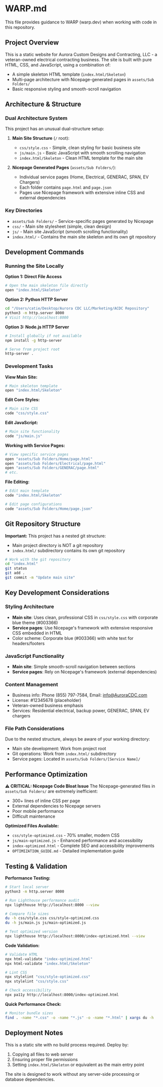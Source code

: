 # WARP.md

This file provides guidance to WARP (warp.dev) when working with code in this repository.

## Project Overview

This is a static website for Aurora Custom Designs and Contracting, LLC - a veteran-owned electrical contracting business. The site is built with pure HTML, CSS, and JavaScript, using a combination of:

- A simple skeleton HTML template (`index.html/Skeleton`) 
- Multi-page architecture with Nicepage-generated pages in `assets/Sub Folders/`
- Basic responsive styling and smooth-scroll navigation

## Architecture & Structure

### Dual Architecture System
This project has an unusual dual-structure setup:

1. **Main Site Structure** (`/` root):
   - `css/style.css` - Simple, clean styling for basic business site
   - `js/main.js` - Basic JavaScript with smooth scrolling navigation
   - `index.html/Skeleton` - Clean HTML template for the main site

2. **Nicepage Generated Pages** (`assets/Sub Folders/`):
   - Individual service pages (Home, Electrical, GENERAC, SPAN, EV Chargers)
   - Each folder contains `page.html` and `page.json`
   - Pages use Nicepage framework with extensive inline CSS and external dependencies

### Key Directories
- `assets/Sub Folders/` - Service-specific pages generated by Nicepage
- `css/` - Main site stylesheet (simple, clean design)
- `js/` - Main site JavaScript (smooth scrolling functionality)
- `index.html/` - Contains the main site skeleton and its own git repository

## Development Commands

### Running the Site Locally

**Option 1: Direct File Access**
```bash
# Open the main skeleton file directly
open "index.html/Skeleton"
```

**Option 2: Python HTTP Server**
```bash
cd "/Users/catie/Desktop/Aurora CDC LLC/Marketing/ACDC Repository"
python3 -m http.server 8000
# Visit http://localhost:8000
```

**Option 3: Node.js HTTP Server**
```bash
# Install globally if not available
npm install -g http-server

# Serve from project root
http-server .
```

### Development Tasks

**View Main Site:**
```bash
# Main skeleton template
open "index.html/Skeleton"
```

**Edit Core Styles:**
```bash
# Main site CSS
code "css/style.css"
```

**Edit JavaScript:**
```bash
# Main site functionality
code "js/main.js"
```

**Working with Service Pages:**
```bash
# View specific service pages
open "assets/Sub Folders/Home/page.html"
open "assets/Sub Folders/Electrical/page.html"
open "assets/Sub Folders/GENERAC/page.html"
# etc.
```

**File Editing:**
```bash
# Edit main template
code "index.html/Skeleton"

# Edit page configurations
code "assets/Sub Folders/Home/page.json"
```

## Git Repository Structure

**Important:** This project has a nested git structure:
- Main project directory is NOT a git repository
- `index.html/` subdirectory contains its own git repository

```bash
# Work with the git repository
cd "index.html"
git status
git add .
git commit -m "Update main site"
```

## Key Development Considerations

### Styling Architecture
- **Main site**: Uses clean, professional CSS in `css/style.css` with corporate blue theme (#003366)
- **Service pages**: Use Nicepage's framework with extensive responsive CSS embedded in HTML
- Color scheme: Corporate blue (#003366) with white text for headers/footers

### JavaScript Functionality
- **Main site**: Simple smooth-scroll navigation between sections
- **Service pages**: Rely on Nicepage's framework (external dependencies)

### Content Management
- Business info: Phone (855) 797-7584, Email: info@AuroraCDC.com
- License: #12345678 (placeholder)
- Veteran-owned business emphasis
- Services: Residential electrical, backup power, GENERAC, SPAN, EV chargers

### File Path Considerations
Due to the nested structure, always be aware of your working directory:
- Main site development: Work from project root
- Git operations: Work from `index.html/` subdirectory
- Service pages: Located in `assets/Sub Folders/[Service Name]/`

## Performance Optimization

**⚠️ CRITICAL: Nicepage Code Bloat Issue**
The Nicepage-generated files in `assets/Sub Folders/` are extremely inefficient:
- 300+ lines of inline CSS per page
- External dependencies to Nicepage servers
- Poor mobile performance
- Difficult maintenance

**Optimized Files Available:**
- `css/style-optimized.css` - 70% smaller, modern CSS
- `js/main-optimized.js` - Enhanced performance and accessibility
- `index-optimized.html` - Complete SEO and accessibility improvements
- `OPTIMIZATION_GUIDE.md` - Detailed implementation guide

## Testing & Validation

**Performance Testing:**
```bash
# Start local server
python3 -m http.server 8000

# Run Lighthouse performance audit
npx lighthouse http://localhost:8000 --view

# Compare file sizes
du -h css/style.css css/style-optimized.css
du -h js/main.js js/main-optimized.js

# Test optimized version
npx lighthouse http://localhost:8000/index-optimized.html --view
```

**Code Validation:**
```bash
# Validate HTML
npx html-validate "index-optimized.html"
npx html-validate "index.html/Skeleton"

# Lint CSS
npx stylelint "css/style-optimized.css"
npx stylelint "css/style.css"

# Check accessibility
npx pa11y http://localhost:8000/index-optimized.html
```

**Quick Performance Check:**
```bash
# Monitor bundle sizes
find . -name "*.css" -o -name "*.js" -o -name "*.html" | xargs du -h
```

## Deployment Notes

This is a static site with no build process required. Deploy by:
1. Copying all files to web server
2. Ensuring proper file permissions
3. Setting `index.html/Skeleton` or equivalent as the main entry point

The site is designed to work without any server-side processing or database dependencies.
